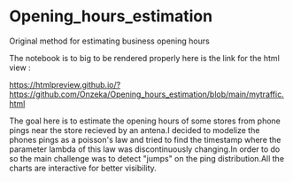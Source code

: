 # Opening_hours_estimation
Original method for estimating business opening hours

The notebook is to big to be rendered properly here is the link for the html view :

https://htmlpreview.github.io/?https://github.com/Onzeka/Opening_hours_estimation/blob/main/mytraffic.html


The goal here is to estimate the opening hours of some stores from phone pings near the store recieved by an antena.I decided to modelize the phones pings
as a poisson's law and tried to find the timestamp where the parameter lambda of this law was discontinuously changing.In order to do so the main challenge 
was to detect "jumps" on the ping distribution.All the charts are interactive for better visibility.
